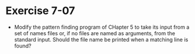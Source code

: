 # Exercise 7-07

- Modify the pattern finding program of CHapter 5 to take its input from a set of names files or,
if no files are named as arguments, from the standard input.
Should the file name be printed when a matching line is found?
